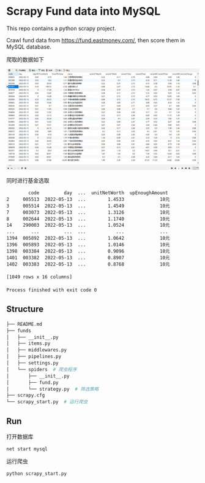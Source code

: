# Scrapy Fund data into MySQL



This repo contains a python scrapy project.

Crawl fund data from https://fund.eastmoney.com/, then score them in MySQL database.



爬取的数据如下

![image-20220515121133223](./images/image-20220515121133223.png)





同时进行基金选取

```bash
        code         day  ...  unitNetWorth  upEnoughAmount
2     005513  2022-05-13  ...        1.4533             10元
3     005514  2022-05-13  ...        1.4549             10元
7     003073  2022-05-13  ...        1.3126             10元
8     002644  2022-05-13  ...        1.1740             10元
14    290003  2022-05-13  ...        1.0524             10元
...      ...         ...  ...           ...             ...
1394  005892  2022-05-13  ...        1.0642             10元
1396  005893  2022-05-13  ...        1.0146             10元
1398  003384  2022-05-13  ...        0.9096             10元
1401  003382  2022-05-13  ...        0.8907             10元
1402  003383  2022-05-13  ...        0.8768             10元

[1049 rows x 16 columns]

Process finished with exit code 0

```



## Structure



```bash
├── README.md
├── funds
│   ├── __init__.py
│   ├── items.py
│   ├── middlewares.py
│   ├── pipelines.py
│   ├── settings.py
│   └── spiders  # 爬虫程序
│       ├── __init__.py
│       ├── fund.py
│       └── strategy.py  # 筛选策略
├── scrapy.cfg
└── scrapy_start.py  # 运行爬虫
```





## Run

打开数据库

```
net start mysql
```



运行爬虫

```bash
python scrapy_start.py
```

